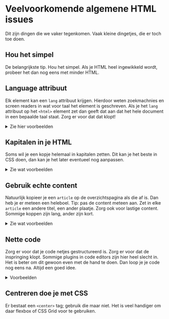 # Veelvoorkomende algemene HTML issues

Dit zijn dingen die we vaker tegenkomen. Vaak kleine dingetjes, die er toch toe doen.

## Hou het simpel

De belangrijkste tip. Hou het simpel. Als je HTML heel ingewikkeld wordt, probeer het dan nog eens met minder HTML.

## Language attribuut

Elk element kan een `lang` attribuut krijgen. Hierdoor weten zoekmachnies en screen readers in wat voor taal het element is geschreven. Als je het `lang` attribuut op het `<html>` element zet dan geeft dat aan dat het hele document in een bepaalde taal staat. Zorg er voor dat dat klopt!

<details>
  <summary>Zie hier voorbeelden</summary>

### Goed

````html
<html lang="nl">
<head>
	<title>Allemaal prachtige verhalen</title>
````

### Niet goed
````
<html lang="en">
<head>
	<title>Allemaal prachtige verhalen</title>
````
</details>

## Kapitalen in je HTML

Soms wil je een kopje helemaal in kapitalen zetten. Dit kan je het beste in CSS doen, dan kan je het later eventueel nog aanpassen.

<details>
  <summary>Zie wat voorbeelden</summary>

### Goed
````html
<h2>Alle 99 verhalen</h2>
````

````css 
h2 {
	text-transform: uppercase;
}
````

### Liever niet
````
<h2>ALLE 99 VERHALEN</h2>
````
</details>

## Gebruik echte content

Natuurlijk kopieer je een `article` op de overzichtspagina als die af is. Dan heb je er meteen een heleboel. Tip: pas de content meteen aan. Zet in elke `article` een andere titel, een ander plaatje. Zorg ook voor lastige content. Sommige koppen zijn lang, ander zijn kort.

<details>
  <summary>Zie wat voorbeelden</summary>

### Goed
````html
<article>
	<h2>Moe</h2>
	<img src="moe.png" alt="Prachtig plaatje van iemand die moe is">
</article>
<article>
	<h2>Toch echt wel enigszins aan de ietwat omslachtige kant</h2>
	<img src="moe.png" alt="Mooi, maar nodeloos complex plaatje">
</article>
````

### Nutteloos
````
<article>
	<h2>Moe</h2>
	<img src="moe.png" alt="">
</article>
<article>
	<h2>Moe</h2>
	<img src="moe.png" alt="">
</article>
<article>
	<h2>Moe</h2>
	<img src="moe.png" alt="">
</article>
````
</details>

## Nette code

Zorg er voor dat je code netjes gestructureerd is. Zorg er voor dat de inspringing klopt. Sommige plugins in code editors zijn hier heel slecht in. Het is beter om dit gewoon even met de hand te doen. Dan loop je je code nog eens na. Altijd een goed idee.

<details>
  <summary>Voorbeelden</summary>

### Lekker overzichtelijk
````html
<article>
	<h2>Moe</h2>
	<img src="moe.png" alt="Prachtig plaatje van iemand die moe is">
	<footer>
		<ul>
			<li><a href="">Copyright</a></li>
			<li><a href="">Contact</a></li>
		</ul>
	</footer>
</article>
````

### Huh wat?
````
	<article>
<h2>Moe</h2>
<img src="moe.png" alt="Prachtig plaatje van iemand die moe is">
		<footer>
<ul>
			<li>
<a href="">Copyright</a></li>
				<li>
			<a href="">Contact</a></li>
				</ul>
			</footer>
				</article>
````
</details>

## Centreren doe je met CSS

Er bestaat een `<center>` tag; gebruik die maar niet. Het is veel handiger om daar flexbox of CSS Grid voor te gebruiken.